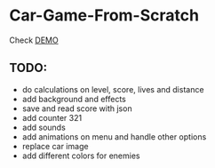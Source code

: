 # Car-Game-From-Scratch

Check [DEMO](https://adriansokolowski.github.io/RaceScratch/)

## TODO:
- do calculations on level, score, lives and distance
- add background and effects
- save and read score with json
- add counter 321
- add sounds
- add animations on menu and handle other options
- replace car image
- add different colors for enemies
